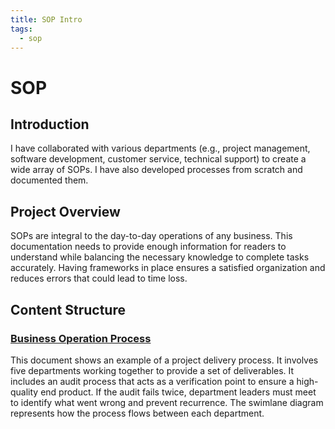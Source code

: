 ```yaml
---
title: SOP Intro
tags:
  - sop
---
```


# SOP

## **Introduction**

I have collaborated with various departments (e.g., project management, software development, customer service, technical support) to create a wide array of SOPs. I have also developed processes from scratch and documented them.

## **Project Overview**

SOPs are integral to the day-to-day operations of any business. This documentation needs to provide enough information for readers to understand while balancing the necessary knowledge to complete tasks accurately. Having frameworks in place ensures a satisfied organization and reduces errors that could lead to time loss.

## **Content Structure**

### [Business Operation Process](business-operation-process.md)

This document shows an example of a project delivery process. It involves five departments working together to provide a set of deliverables. It includes an audit process that acts as a verification point to ensure a high-quality end product. If the audit fails twice, department leaders must meet to identify what went wrong and prevent recurrence. The swimlane diagram represents how the process flows between each department.